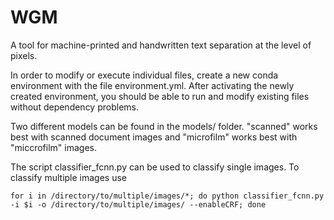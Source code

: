 # WGM
A tool for machine-printed and handwritten text separation at the level of pixels. 

In order to modify or execute individual files, create a new conda environment with the file environment.yml. After activating the newly created environment, you should be able to run and modify existing files without dependency problems.

Two different models can be found in the models/ folder. "scanned" works best with scanned document images and "microfilm" works best with "miccrofilm" images. 

The script classifier_fcnn.py can be used to classify single images. To classify multiple images use 

```for i in /directory/to/multiple/images/*; do python classifier_fcnn.py -i $i -o /directory/to/multiple/images/ --enableCRF; done```



